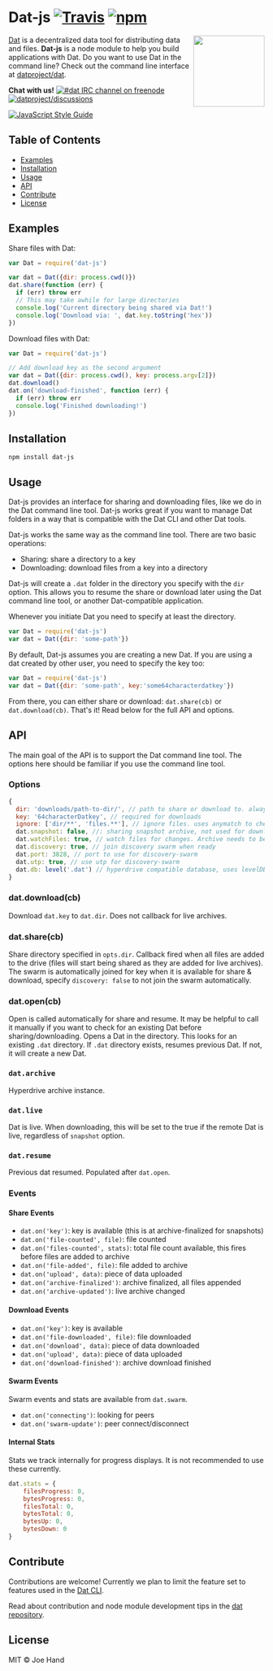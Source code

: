 # Dat-js [![Travis](https://api.travis-ci.org/joehand/dat-js.svg)](https://travis-ci.org/joehand/dat-js) [![npm](https://img.shields.io/npm/v/dat-js.svg?style=flat-square)](https://npmjs.org/package/dat-js)

[<img src="https://raw.githubusercontent.com/datproject/design/master/downloads/dat-data-logo.png" align="right" width="140">](http://dat-data.com)

[Dat](https://dat-data.com) is a decentralized data tool for distributing data and files. **Dat-js** is a node module to help you build applications with Dat. Do you want to use Dat in the command line? Check out the command line interface at [datproject/dat](https://github.com/datproject/dat).

**Chat with us!**   [![#dat IRC channel on freenode](https://img.shields.io/badge/irc%20channel-%23dat%20on%20freenode-blue.svg)](http://webchat.freenode.net/?channels=dat)
[![datproject/discussions](https://badges.gitter.im/Join%20Chat.svg)](https://gitter.im/datproject/discussions?utm_source=badge&utm_medium=badge&utm_campaign=pr-badge&utm_content=badge)

[![JavaScript Style Guide](https://cdn.rawgit.com/feross/standard/master/badge.svg)](https://github.com/feross/standard)

## Table of Contents

- [Examples](#examples)
- [Installation](#installation)
- [Usage](#usage)
- [API](#api)
- [Contribute](#contribute)
- [License](#license)

## Examples

Share files with Dat:

```js
var Dat = require('dat-js')

var dat = Dat({dir: process.cwd()})
dat.share(function (err) {
  if (err) throw err
  // This may take awhile for large directories
  console.log('Current directory being shared via Dat!')
  console.log('Download via: ', dat.key.toString('hex'))
})
```

Download files with Dat:

```js
var Dat = require('dat-js')

// Add download key as the second argument
var dat = Dat({dir: process.cwd(), key: process.argv[2]})
dat.download()
dat.on('download-finished', function (err) {
  if (err) throw err
  console.log('Finished downloading!')
})
```

## Installation

```
npm install dat-js
```

## Usage

Dat-js provides an interface for sharing and downloading files, like we do in the Dat command line tool. Dat-js works great if you want to manage Dat folders in a way that is compatible with the Dat CLI and other Dat tools.

Dat-js works the same way as the command line tool. There are two basic operations:

* Sharing: share a directory to a key
* Downloading: download files from a key into a directory

Dat-js will create a `.dat` folder in the directory you specify with the `dir` option. This allows you to resume the share or download later using the Dat command line tool, or another Dat-compatible application.

Whenever you initiate Dat you need to specify at least the directory.

```js
var Dat = require('dat-js')
var dat = Dat({dir: 'some-path'})
```

By default, Dat-js assumes you are creating a new Dat. If you are using a dat created by other user, you need to specify the key too:

```js
var Dat = require('dat-js')
var dat = Dat({dir: 'some-path', key:'some64characterdatkey'})
```

From there, you can either share or download: `dat.share(cb)` or `dat.download(cb)`. That's it! Read below for the full API and options.

## API

The main goal of the API is to support the Dat command line tool. The options here should be familiar if you use the command line tool. 

### Options

```js
{
  dir: 'downloads/path-to-dir/', // path to share or download to. always required
  key: '64characterDatkey', // required for downloads
  ignore: ['dir/**', 'files.**'], // ignore files. uses anymatch to check paths
  dat.snapshot: false, //: sharing snapshot archive, not used for download
  dat.watchFiles: true, // watch files for changes. Archive needs to be live. Defaults to same value as archive.live.
  dat.discovery: true, // join discovery swarm when ready
  dat.port: 3828, // port to use for discovery-swarm
  dat.utp: true, // use utp for discovery-swarm
  dat.db: level('.dat') // hyperdrive compatible database, uses levelDB .dat folder by default
}
```

### dat.download(cb)

Download `dat.key` to `dat.dir`. Does not callback for live archives.

### dat.share(cb) 

Share directory specified in `opts.dir`. Callback fired when all files are added to the drive (files will start being shared as they are added for live archives). The swarm is automatically joined for key when it is available for share & download, specify `discovery: false` to not join the swarm automatically.

### dat.open(cb)

Open is called automatically for share and resume. It may be helpful to call it manually if you want to check for an existing Dat before sharing/downloading. Opens a Dat in the directory. This looks for an existing `.dat` directory. If `.dat` directory exists, resumes previous Dat. If not, it will create a new Dat.

### `dat.archive`

Hyperdrive archive instance.

### `dat.live`

Dat is live. When downloading, this will be set to the true if the remote Dat is live, regardless of `snapshot` option.

### `dat.resume`

Previous dat resumed. Populated after `dat.open`.

### Events

#### Share Events

* `dat.on('key')`: key is available (this is at archive-finalized for snapshots)
* `dat.on('file-counted', file)`: file counted
* `dat.on('files-counted', stats)`: total file count available, this fires before files are added to archive
* `dat.on('file-added', file)`: file added to archive
* `dat.on('upload', data)`: piece of data uploaded
* `dat.on('archive-finalized')`: archive finalized, all files appended
* `dat.on('archive-updated')`: live archive changed

#### Download Events

* `dat.on('key')`: key is available
* `dat.on('file-downloaded', file)`: file downloaded
* `dat.on('download', data)`: piece of data downloaded
* `dat.on('upload', data)`: piece of data uploaded
* `dat.on('download-finished')`: archive download finished

#### Swarm Events

Swarm events and stats are available from `dat.swarm`.

* `dat.on('connecting')`: looking for peers
* `dat.on('swarm-update')`: peer connect/disconnect

#### Internal Stats

Stats we track internally for progress displays. It is not recommended to use these currently.

```js
dat.stats = {
    filesProgress: 0,
    bytesProgress: 0,
    filesTotal: 0,
    bytesTotal: 0,
    bytesUp: 0,
    bytesDown: 0
}
```

## Contribute

Contributions are welcome! Currently we plan to limit the feature set to features used in the [Dat CLI](https://github.com/datproject/dat).

Read about contribution and node module development tips in the [dat repository](https://github.com/datproject/dat/blob/master/CONTRIBUTING.md).

## License

MIT © Joe Hand